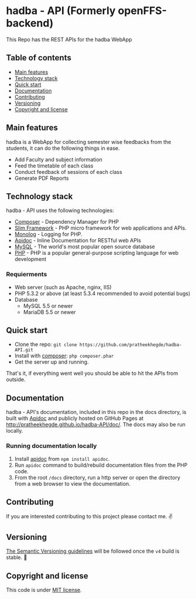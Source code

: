# hadba - API (Formerly openFFS-backend)
This Repo has the REST APIs for the hadba WebApp


## Table of contents

- [Main features](#main-features)
- [Technology stack](#technology-stack)
- [Quick start](#quick-start)
- [Documentation](#documentation)
- [Contributing](#contributing)
- [Versioning](#versioning)
- [Copyright and license](#copyright-and-license)



## Main features

hadba is a WebApp for collecting semester wise feedbacks from the students, it can do the following things in ease.
  - Add Faculty and subject information
  - Feed the timetable of each class
  - Conduct feedback of sessions of each class
  - Generate PDF Reports



## Technology stack

hadba - API uses the following technologies:

* [Composer] - Dependency Manager for PHP
* [Slim Framework] - PHP micro framework for web applications and APIs.
* [Monolog] - Logging for PHP.
* [Apidoc] - Inline Documentation for RESTful web APIs
* [MySQL] - The world's most popular open source database
* [PHP] - PHP is a popular general-purpose scripting language for web development



### Requierments

* Web server (such as Apache, nginx, IIS)
* PHP 5.3.2 or above (at least 5.3.4 recommended to avoid potential bugs)
* Database
  * MySQL 5.5 or newer
  * MariaDB 5.5 or newer



## Quick start

- Clone the repo: `git clone https://github.com/pratheekhegde/hadba-API.git`
- Install with [composer](https://getcomposer.org/): `php composer.phar`
- Get the server up and running.

That's it, if everything went well you should be able to hit the APIs from outside.



## Documentation

hadba - API's documentation, included in this repo in the docs directory, is built with [Apidoc] and publicly hosted on GitHub Pages at <http://pratheekhegde.github.io/hadba-API/doc/>. The docs may also be run locally.

### Running documentation locally

1. Install [apidoc] from `npm install apidoc`.
2. Run `apidoc` command to build/rebuild documentation files from the PHP code.
3. From the root `/docs` directory, run a http server or open the directory from a web browser to view the documentation.



## Contributing

If you are interested contributing to this project please contact me. :v:



## Versioning

[The Semantic Versioning guidelines](http://semver.org/) will be followed once the `v4` build is stable. :grimacing:



## Copyright and license

This code is under [MIT license](https://github.com/pratheekhegde/hadba-API/blob/master/LICENSE.md).

<!-- Links -->

[hadba-API]: <https://github.com/pratheekhegde/hadba-API>
[git-repo-url]: <https://github.com/pratheekhegde/hadba-API.git>
[Slim Framework]: <http://www.slimframework.com/>
[Monolog]: <https://github.com/Seldaek/monolog>
[Composer]: <https://getcomposer.org/>
[Apidoc]: <http://apidocjs.com/>
[MySQL]: <https://www.mysql.com/>
[PHP]: <http://www.php.net/>

